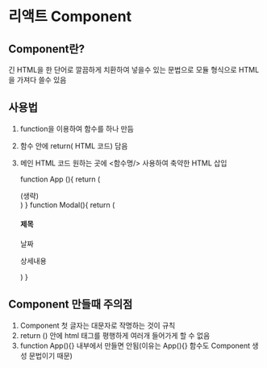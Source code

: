 # 리액트 Component

## Component란?
긴 HTML을 한 단어로 깔끔하게 치환하여 넣을수 있는 문법으로 모듈 형식으로 HTML을 가져다 쓸수 있음

## 사용법
1. function을 이용하여 함수를 하나 만듬
2. 함수 안에 return( HTML 코드) 담음
3. 메인 HTML 코드 원하는 곳에 <함수명/> 사용하여 축약한 HTML 삽입


    function App (){
        return (
        <div>
          (생략)
          <Modal></Modal>
        </div>
        )
    }
    function Modal(){
        return (
          <div className="modal">
          <h4>제목</h4>
          <p>날짜</p>
          <p>상세내용</p>
        </div>
        )
    }


## Component 만들때 주의점
1. Component 첫 글자는 대문자로 작명하는 것이 규칙
2. return () 안에 html 태그를 평행하게 여러개 들어가게 할 수 없음
3. function App(){} 내부에서 만들면 안됨(이유는 App(){} 함수도 Component 생성 문법이기 때문)